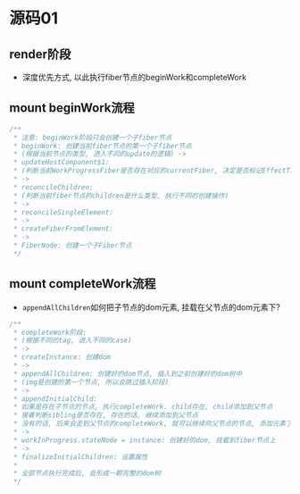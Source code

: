 # 源码01

## render阶段

* 深度优先方式, 以此执行fiber节点的beginWork和completeWork

## mount beginWork流程

```js
/**
 * 注意: beginWork阶段只会创建一个子fiber节点
 * beginWork: 创建当前fiber节点的第一个子fiber节点
 * (根据当前节点的类型, 进入不同的update的逻辑) ->
 * updateHostComponent$1: 
 * (判断当前WorkProgressFiber是否存在对应的currentFiber, 决定是否标记EffectTags)
 * ->
 * reconcileChildren:
 * (判断当前fiber节点的children是什么类型, 执行不同的创建操作)
 * ->
 * reconcileSingleElement:
 * ->
 * createFiberFromElement:
 * ->
 * FiberNode: 创建一个子Fiber节点
 */
 ```

## mount completeWork流程

* `appendAllChildren`如何把子节点的dom元素, 挂载在父节点的dom元素下?

```js
/**
 * completeWork阶段: 
 * (根据不同的tag, 进入不同的case)
 * ->
 * createInstance: 创建dom
 * ->
 * appendAllChildren: 创建好的dom节点, 插入到之前创建好的dom树中
 * (img是创建的第一个节点, 所以会跳过插入阶段)
 * ->
 * appendInitialChild:
 * 如果是存在子节点的节点, 执行completeWork. child存在, child添加到父节点
 * 接着判断sibling是否存在, 存在的话, 继续添加到父节点
 * 没有的话, 后来会走到父节点的completeWork, 就可以继续向父节点的节点, 添加元素了.
 * ->
 * workInProgress.stateNode = instance: 创建好的dom, 挂载到fiber节点上
 * ->
 * finalizeInitialChildren: 设置属性
 * 
 * 全部节点执行完成后, 会形成一颗完整的dom树
 */
```
